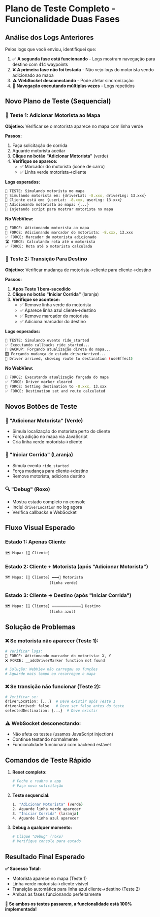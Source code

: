 # Plano de Teste Completo - Funcionalidade Duas Fases

## Análise dos Logs Anteriores

Pelos logs que você enviou, identifiquei que:

1. ✅ **A segunda fase está funcionando** - Logs mostram navegação para destino com 414 waypoints
2. ❌ **A primeira fase não foi testada** - Não vejo logs do motorista sendo adicionado ao mapa
3. ⚠️ **WebSocket desconectando** - Pode afetar sincronização
4. 🔄 **Navegação executando múltiplas vezes** - Logs repetidos

## Novo Plano de Teste (Sequencial)

### 🎯 **Teste 1: Adicionar Motorista ao Mapa**

**Objetivo:** Verificar se o motorista aparece no mapa com linha verde

**Passos:**
1. Faça solicitação de corrida
2. Aguarde motorista aceitar
3. **Clique no botão "Adicionar Motorista"** (verde)
4. **Verifique se aparece:**
   - ✅ Marcador do motorista (ícone de carro)
   - ✅ Linha verde motorista→cliente

**Logs esperados:**
```bash
🚗 TESTE: Simulando motorista no mapa
🚗 Simulando motorista em: {driverLat: -8.xxx, driverLng: 13.xxx}
👤 Cliente está em: {userLat: -8.xxx, userLng: 13.xxx}
🚗 Adicionando motorista ao mapa: {...}
🚀 Injetando script para mostrar motorista no mapa
```

**No WebView:**
```bash
🚗 FORCE: Adicionando motorista ao mapa
📍 FORCE: Adicionando marcador do motorista: -8.xxx, 13.xxx
✅ FORCE: Marcador do motorista adicionado
🛣️ FORCE: Calculando rota até o motorista
✅ FORCE: Rota até o motorista calculada
```

### 🎯 **Teste 2: Transição Para Destino**

**Objetivo:** Verificar mudança de motorista→cliente para cliente→destino

**Passos:**
1. **Após Teste 1 bem-sucedido**
2. **Clique no botão "Iniciar Corrida"** (laranja)  
3. **Verifique se acontece:**
   - ✅ Remove linha verde do motorista
   - ✅ Aparece linha azul cliente→destino
   - ✅ Remove marcador do motorista
   - ✅ Adiciona marcador do destino

**Logs esperados:**
```bash
🧪 TESTE: Simulando evento ride_started
✅ Executando callbacks ride_started...
🔧 BACKUP: Forçando atualização direta do mapa...
🎛️ Forçando mudança de estado driverArrived...
🎯 Driver arrived, showing route to destination (useEffect)
```

**No WebView:**
```bash
🔧 FORCE: Executando atualização forçada do mapa
✅ FORCE: Driver marker cleared
🎯 FORCE: Setting destination to -8.xxx, 13.xxx
✅ FORCE: Destination set and route calculated
```

## Novos Botões de Teste

### 🚗 **"Adicionar Motorista"** (Verde)
- Simula localização do motorista perto do cliente
- Força adição no mapa via JavaScript
- Cria linha verde motorista→cliente

### 🎯 **"Iniciar Corrida"** (Laranja)  
- Simula evento `ride_started`
- Força mudança para cliente→destino
- Remove motorista, adiciona destino

### 🔍 **"Debug"** (Roxo)
- Mostra estado completo no console
- Inclui `driverLocation` no log agora
- Verifica callbacks e WebSocket

## Fluxo Visual Esperado

### **Estado 1: Apenas Cliente**
```
🗺️ Mapa: [👤 Cliente]
```

### **Estado 2: Cliente + Motorista (após "Adicionar Motorista")**
```
🗺️ Mapa: [👤 Cliente] ━━━🚗 Motorista
                    (linha verde)
```

### **Estado 3: Cliente → Destino (após "Iniciar Corrida")**
```
🗺️ Mapa: [👤 Cliente] ━━━━━━━━━━━━━🎯 Destino
                    (linha azul)
```

## Solução de Problemas

### ❌ **Se motorista não aparecer (Teste 1):**
```bash
# Verificar logs:
📍 FORCE: Adicionando marcador do motorista: X, Y
❌ FORCE: __addDriverMarker function not found

# Solução: WebView não carregou as funções
# Aguarde mais tempo ou recarregue o mapa
```

### ❌ **Se transição não funcionar (Teste 2):**
```bash
# Verificar se:
driverLocation: {...}  # Deve existir após Teste 1
driverArrived: false   # Deve ser false antes do teste
selectedDestination: {...}  # Deve existir
```

### ⚠️ **WebSocket desconectando:**
- Não afeta os testes (usamos JavaScript injection)
- Continue testando normalmente
- Funcionalidade funcionará com backend estável

## Comandos de Teste Rápido

1. **Reset completo:**
   ```bash
   # Feche e reabra o app
   # Faça nova solicitação
   ```

2. **Teste sequencial:**
   ```bash
   1. "Adicionar Motorista" (verde)
   2. Aguarde linha verde aparecer
   3. "Iniciar Corrida" (laranja)  
   4. Aguarde linha azul aparecer
   ```

3. **Debug a qualquer momento:**
   ```bash
   # Clique "Debug" (roxo)
   # Verifique console para estado
   ```

## Resultado Final Esperado

**✅ Sucesso Total:**
- Motorista aparece no mapa (Teste 1)
- Linha verde motorista→cliente visível
- Transição automática para linha azul cliente→destino (Teste 2)
- Ambas as fases funcionando perfeitamente

**🎉 Se ambos os testes passarem, a funcionalidade está 100% implementada!**
